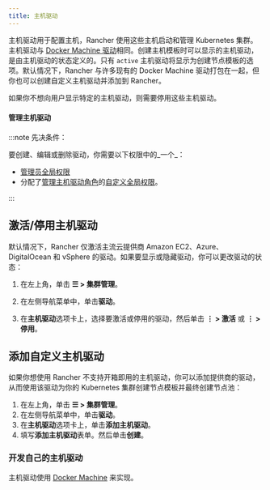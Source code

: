 ```yaml
---
title: 主机驱动
---
```


主机驱动用于配置主机，Rancher 使用这些主机启动和管理 Kubernetes 集群。主机驱动与 [Docker Machine 驱动](https://docs.docker.com/machine/drivers/)相同。创建主机模板时可以显示的主机驱动，是由主机驱动的状态定义的。只有 `active` 主机驱动将显示为创建节点模板的选项。默认情况下，Rancher 与许多现有的 Docker Machine 驱动打包在一起，但你也可以创建自定义主机驱动并添加到 Rancher。

如果你不想向用户显示特定的主机驱动，则需要停用这些主机驱动。

#### 管理主机驱动

:::note 先决条件：

要创建、编辑或删除驱动，你需要以下权限中的_一个_：

- [管理员全局权限](../manage-role-based-access-control-rbac/global-permissions.md)
- 分配了[管理主机驱动角色](../manage-role-based-access-control-rbac/global-permissions.md)的[自定义全局权限](../manage-role-based-access-control-rbac/global-permissions.md#自定义全局权限)。

:::

## 激活/停用主机驱动

默认情况下，Rancher 仅激活主流云提供商 Amazon EC2、Azure、DigitalOcean 和 vSphere 的驱动。如果要显示或隐藏驱动，你可以更改驱动的状态：

1. 在左上角，单击 **☰ > 集群管理**。

2. 在左侧导航菜单中，单击**驱动**。

2. 在**主机驱动**选项卡上，选择要激活或停用的驱动，然后单击 **⋮ > 激活** 或 **⋮ > 停用**。

## 添加自定义主机驱动

如果你想使用 Rancher 不支持开箱即用的主机驱动，你可以添加提供商的驱动，从而使用该驱动为你的 Kubernetes 集群创建节点模板并最终创建节点池：

1. 在左上角，单击 **☰ > 集群管理**。
1. 在左侧导航菜单中，单击**驱动**。
1. 在**主机驱动**选项卡上，单击**添加主机驱动**。
1. 填写**添加主机驱动**表单。然后单击**创建**。

### 开发自己的主机驱动

主机驱动使用 [Docker Machine](https://docs.docker.com/machine/) 来实现。
